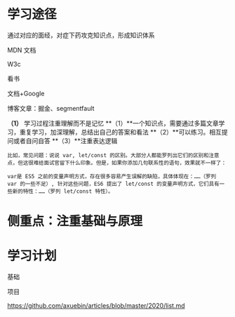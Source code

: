 # 学习途径

通过对应的面经，对症下药攻克知识点，形成知识体系

MDN 文档

W3c

看书

文档+Google

博客文章：掘金、segmentfault

**（1）** 学习过程注重理解而不是记忆
**（1）**一个知识点，需要通过多篇文章学习，重复学习，加深理解，总结出自己的答案和看法
**（2）**可以练习。相互提问或者自问自答
**（3）**注重表达逻辑

```
比如，常见问题：说说 var, let/const 的区别。大部分人都能罗列出它们的区别和注意点，但这很难给面试官留下什么印象。但是，如果你添加几句联系性的语句，效果就不一样了：

var是 ES5 之前的变量声明方式，存在很多容易产生误解的缺陷，具体体现在：……（罗列 var 的一些不足）, 针对这些问题，ES6 提出了 let/const 的变量声明方式，它们具有一些新的特性：……（罗列 let/const 特性）。
```

# 侧重点：注重基础与原理

# 学习计划

基础

项目

https://github.com/axuebin/articles/blob/master/2020/list.md

